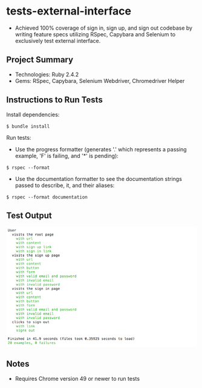 # tests-external-interface 
* Achieved 100% coverage of sign in, sign up, and sign out codebase by writing feature specs utilizing RSpec, Capybara and Selenium to exclusively test external interface.

## Project Summary
* Technologies: Ruby 2.4.2
* Gems: RSpec, Capybara, Selenium Webdriver, Chromedriver Helper

## Instructions to Run Tests
Install dependencies: 

```
$ bundle install
``` 

Run tests: 

* Use the progress formatter (generates '.' which represents a passing example, 'F' is failing, and '*' is pending):

```
$ rspec --format
```

* Use the documentation formatter to see the documentation strings passed to
describe, it, and their aliases:

```
$ rspec --format documentation
```

## Test Output
![user_tests](./assets/user_tests.png)

## Notes
* Requires Chrome version 49 or newer to run tests
